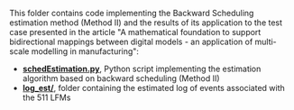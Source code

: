 This folder contains code implementing the Backward Scheduling estimation method (Method II) and the results of its application to the test case presented in the article "A mathematical foundation to support bidirectional mappings between digital models  - an application of multi-scale modelling in manufacturing":
* **[schedEstimation.py](.py)**, Python script implementing the estimation algorithm based on backward scheduling (Method II)
* **[log_est/](log_est/)**, folder containing the estimated log of events associated with the 511 LFMs

